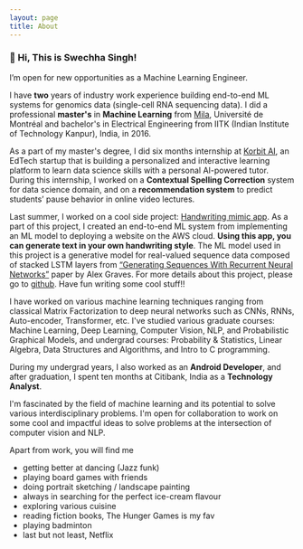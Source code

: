 ```yaml
---
layout: page
title: About
---
```


### 👋 Hi, This is Swechha Singh!

I’m open for new opportunities as a Machine Learning Engineer.

I have **two** years of industry work experience building end-to-end ML systems for genomics data (single-cell RNA sequencing data). I did a professional **master's** in **Machine Learning** from [Mila](https://mila.quebec/en/person/swechha/), Université de Montréal and bachelor's in Electrical Engineering from IITK (Indian Institute of Technology Kanpur), India, in 2016.

As a part of my master's degree, I did six months internship at [Korbit AI](https://www.linkedin.com/company/korbit-ai/), an EdTech startup that is building a personalized and interactive learning platform to learn data science skills with a personal AI-powered tutor. During this internship, I worked on a **Contextual Spelling Correction** system for data science domain, and on a **recommendation system** to predict students’ pause behavior in online video lectures.

Last summer, I worked on a cool side project: [Handwriting mimic app](https://youtu.be/Ghsb3w0QACI). As a part of this project, I created an end-to-end ML system from implementing an ML model to deploying a website on the AWS cloud. **Using this app, you can generate text in your own handwriting style**. The ML model used in this project is a generative model for real-valued sequence data composed of stacked LSTM layers from [“Generating Sequences With Recurrent Neural Networks”](https://arxiv.org/pdf/1308.0850.pdf) paper by Alex Graves. For more details about this project, please go to [github](https://github.com/swechhachoudhary/Handwriting-synthesis). Have fun writing some cool stuff!!

I have worked on various machine learning techniques ranging from classical Matrix Factorization to deep neural networks such as CNNs, RNNs, Auto-encoder, Transformer, etc. I've studied various graduate courses: Machine Learning, Deep Learning, Computer Vision, NLP, and Probabilistic Graphical Models, and undergrad courses: Probability & Statistics, Linear Algebra, Data Structures and Algorithms, and Intro to C programming.

During my undergrad years, I also worked as an **Android Developer**, and after graduation, I spent ten months at Citibank, India as a **Technology Analyst**.

I'm fascinated by the field of machine learning and its potential to solve various interdisciplinary problems. I'm open for collaboration to work on some cool and impactful ideas to solve problems at the intersection of computer vision and NLP. 

Apart from work, you will find me
* getting better at dancing (Jazz funk)
* playing board games with friends
* doing portrait sketching / landscape painting
* always in searching for the perfect ice-cream flavour
* exploring various cuisine 
* reading fiction books, The Hunger Games is my fav
* playing badminton
* last but not least, Netflix
